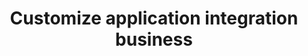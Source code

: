 ---
templateKey: 'home-page'
title: Customize application integration business
meta_title: Dashboard | Integration process your business
meta_description: >-
  Cum sociis natoque penatibus et magnis dis parturient montes, nascetur
  ridiculus mus. Aenean eu leo quam. Pellentesque ornare sem lacinia quam
  venenatis vestibulum. Sed posuere consectetur est at lobortis. Cras mattis
  consectetur purus sit amet fermentum.
heading: Aplikasi bisnis yang terintagrasi berbasis cloud
description: >-
  Kami menyediakan jasa custom aplikasi bisnis dengan pengintegrasian Accuate online & manajemen file bisnis anda secara terstruktur dan rapi berbasis cloud file system dengan google drive.
offerings:
  blurbs:
    - image: /icons/sitelink-integrations-partners.png
      text: >
        REST (Representional State Transfer) API adalah suatu arsitektur metode komunikasi yang menggunakan protokol HTTP untuk pertukaran data dan metode ini sering diterapkan dalam pengembangan aplikasi. Dimana tujuannya adalah untuk menjadikan sistem yang memiliki performa yang baik, cepat dan mudah untuk di kembangkan (scale) terutama dalam pertukaran dan komunikasi data.
        REST API yang memanfaatkan prinsip HATEOAS memiliki keuntungan bagi software developer. Sebuah REST API memiliki satu endpoint utama (URL) yang dapat diakses, selanjutnya dapat dieksplorasi seperti halnya melakukan browsing pada Web. Resources dapat dengan mudah ditelusuri dan ditemukan melalui hyperlinks, serta juga dapat dimanipulasi dengan menggunakan HTTP verbs
    - image: /icons/maxresdefault.jpg
      text: >
        Google drive merupakan layanan penyimpanan online (cloud) milik Google yang telah diluncurkan sejak April 2012 yang lalu. Google Drive memudahkan pengguna untuk menyimpan file melalui internet, sehingga dokumen Anda tidak akan hilang selama Anda mengetahui email dan password Anda, dengan adanya google drive ini file - file proses bisnis anda akan disimpan di google drive cloud, dan ini akan sangat menghemat waktu dan tenaga anda dalam penggunaan data secara berkala.
    - image: /icons/AOL-banner-atas-min.png
      text: >
        Aplikasi anda akan terhubung dengan accurate secara fleksibel, efisien dan data yang sudah disinkronkan akan lebih akurat antara proses bisnis anda dan keuangan anda. Aplikasi Accurate Online ini adalah sebuah software akuntansi berbasis Cloud telah hadir untuk membantu pemilik bisnis UKM di Indonesia.
        Dengan teknologi sedemikian canggih seperti ini, tidak akan pernah ada waktu yang lebih baik lagi untuk meng-optimalkan pertumbuhan disuatu bisnis yang akan dan yang berjalan anda saat ini.
    - image: /icons/php-login-and-authentication-the-definitive-guide.png
      text: >
        Authentication atau Otentikasi adalah suatu proses atau tindakan untuk membuktikan atau menunjukkan sesuatu yang benar, asli, atau valid.  Teknologi otentikasi menyediakan kontrol akses untuk sistem dengan memeriksa atau melihat apakah kredensial pengguna cocok dengan kredensial di dalam database pengguna yang berwenang atau di server otentikasi data.
testimonials:
  - author: Laila Nur Rahmadhani
    quote: >-
      Sangat puas dengan projectnya sangat membantu saya dalam menjalankan bisnis, sistem bisa direquest sesuai dengan proses bisnis saya saat ini.. Good technology is seamless sukses selalu Integration application cloud. 
  # - author: Subarashi San
  #   quote: >-
  #     Fusce porttitor vulputate enim, nec blandit magna gravida et. Etiam et dignissim ligula. 
  #     Lorem ipsum dolor sit amet, consectetur adipiscing elit.
  # - author: Subarasdashi San
  #   quote: >-
  #     Fusce porttitor vulputate enim, nec blandit magna gravida et. Etiam et dignissim ligula. 
  #     Lorem ipsum dolor sit amet, consectetur adipiscing elit.
---